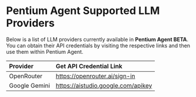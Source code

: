 # Pentium Agent Supported LLM Providers

Below is a list of LLM providers currently available in **Pentium Agent BETA**. You can obtain their API credentials by visiting the respective links and then use them within Pentium Agent.

| Provider | Get API Credential Link |
| :----------- | :---------------------- |
| OpenRouter | https://openrouter.ai/sign-in |
| Google Gemini | https://aistudio.google.com/apikey |